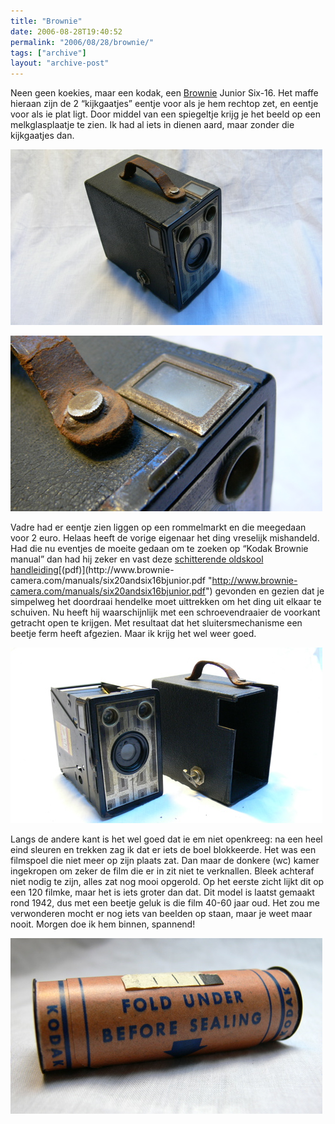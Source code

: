 ```yaml
---
title: "Brownie"
date: 2006-08-28T19:40:52
permalink: "2006/08/28/brownie/"
tags: ["archive"]
layout: "archive-post"
---
```

Neen geen koekies, maar een kodak, een [Brownie](http://members.home.nl/brownies/ "http://members.home.nl/brownies/") Junior Six-16. Het maffe hieraan zijn de 2 “kijkgaatjes” eentje voor als je hem rechtop zet, en eentje voor als ie plat ligt. Door middel van een spiegeltje krijg je het beeld op een melkglasplaatje te zien. Ik had al iets in dienen aard, maar zonder die kijkgaatjes dan.

![brownie](/images/blog/2006/08/P1030698.jpg)

![kijkgaatje](/images/blog/2006/08/P1030694.jpg)

Vadre had er eentje zien liggen op een rommelmarkt en die meegedaan voor 2 euro. Helaas heeft de vorige eigenaar het ding vreselijk mishandeld. Had die nu eventjes de moeite gedaan om te zoeken op “Kodak Brownie manual” dan had hij zeker en vast deze [schitterende oldskool handleiding](http://www.brownie-camera.com/manuals/six20andsix16bjunior/index.shtml "http://www.brownie-camera.com/manuals/six20andsix16bjunior/index.shtml")[(pdf)](http://www.brownie-camera.com/manuals/six20andsix16bjunior.pdf "http://www.brownie-camera.com/manuals/six20andsix16bjunior.pdf") gevonden en gezien dat je simpelweg het doordraai hendelke moet uittrekken om het ding uit elkaar te schuiven. Nu heeft hij waarschijnlijk met een schroevendraaier de voorkant getracht open te krijgen. Met resultaat dat het sluitersmechanisme een beetje ferm heeft afgezien. Maar ik krijg het wel weer goed.

![open](/images/blog/2006/08/P1030707.jpg)

Langs de andere kant is het wel goed dat ie em niet openkreeg: na een heel eind sleuren en trekken zag ik dat er iets de boel blokkeerde. Het was een filmspoel die niet meer op zijn plaats zat. Dan maar de donkere (wc) kamer ingekropen om zeker de film die er in zit niet te verknallen. Bleek achteraf niet nodig te zijn, alles zat nog mooi opgerold. Op het eerste zicht lijkt dit op een 120 filmke, maar het is iets groter dan dat. Dit model is laatst gemaakt rond 1942, dus met een beetje geluk is die film 40-60 jaar oud. Het zou me verwonderen mocht er nog iets van beelden op staan, maar je weet maar nooit. Morgen doe ik hem binnen, spannend!

![brownie film](/images/blog/2006/08/P1030690.jpg)
